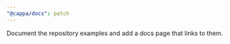 ```yaml
---
"@cappa/docs": patch
---
```


Document the repository examples and add a docs page that links to them.

